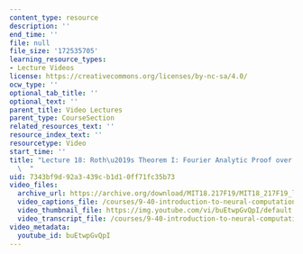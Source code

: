 ```yaml
---
content_type: resource
description: ''
end_time: ''
file: null
file_size: '172535705'
learning_resource_types:
- Lecture Videos
license: https://creativecommons.org/licenses/by-nc-sa/4.0/
ocw_type: ''
optional_tab_title: ''
optional_text: ''
parent_title: Video Lectures
parent_type: CourseSection
related_resources_text: ''
resource_index_text: ''
resourcetype: Video
start_time: ''
title: "Lecture 18: Roth\u2019s Theorem I: Fourier Analytic Proof over Finite Field\
  \  "
uid: 7343bf9d-92a3-439c-b1d1-0ff71fc35b73
video_files:
  archive_url: https://archive.org/download/MIT18.217F19/MIT18_217F19_lec18_300k.mp4
  video_captions_file: /courses/9-40-introduction-to-neural-computation-spring-2018/buEtwpGvQpI_captions.vtt
  video_thumbnail_file: https://img.youtube.com/vi/buEtwpGvQpI/default.jpg
  video_transcript_file: /courses/9-40-introduction-to-neural-computation-spring-2018/buEtwpGvQpI_transcript.pdf
video_metadata:
  youtube_id: buEtwpGvQpI
---
```

